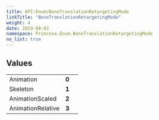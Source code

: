 ```yaml
---
title: API:Enum/BoneTranslationRetargetingMode
linkTitle: "BoneTranslationRetargetingMode"
weight: 4
date: 2019-08-02
namespace: Primrose.Enum.BoneTranslationRetargetingMode
no_list: true
---
```

 
## Values
 
<table class="studiohide">
<tbody>
<tr class="enum-row">
<td style="vertical-align:top;white-space:normal;">
<span class="name"">Animation</span></td>
<td style="vertical-align:top;white-space:normal;">
<b class="value"">0</b></td>
<td style="vertical-align:top;white-space:normal;">
</td>
</tr>
<tr class="enum-row">
<td style="vertical-align:top;white-space:normal;">
<span class="name"">Skeleton</span></td>
<td style="vertical-align:top;white-space:normal;">
<b class="value"">1</b></td>
<td style="vertical-align:top;white-space:normal;">
</td>
</tr>
<tr class="enum-row">
<td style="vertical-align:top;white-space:normal;">
<span class="name"">AnimationScaled</span></td>
<td style="vertical-align:top;white-space:normal;">
<b class="value"">2</b></td>
<td style="vertical-align:top;white-space:normal;">
</td>
</tr>
<tr class="enum-row">
<td style="vertical-align:top;white-space:normal;">
<span class="name"">AnimationRelative</span></td>
<td style="vertical-align:top;white-space:normal;">
<b class="value"">3</b></td>
<td style="vertical-align:top;white-space:normal;">
</td>
</tr>
</tbody>
</table>
